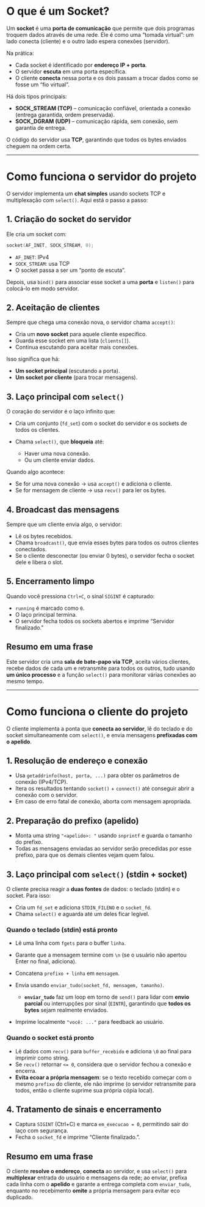 # O que é um Socket?

Um **socket** é uma **porta de comunicação** que permite que dois programas troquem dados através de uma rede.
Ele é como uma “tomada virtual”: um lado conecta (cliente) e o outro lado espera conexões (servidor).

Na prática:

* Cada socket é identificado por **endereço IP + porta**.
* O servidor **escuta** em uma porta específica.
* O cliente **conecta** nessa porta e os dois passam a trocar dados como se fosse um “fio virtual”.

Há dois tipos principais:

* **SOCK\_STREAM (TCP)** – comunicação confiável, orientada a conexão (entrega garantida, ordem preservada).
* **SOCK\_DGRAM (UDP)** – comunicação rápida, sem conexão, sem garantia de entrega.

O código do servidor usa **TCP**, garantindo que todos os bytes enviados cheguem na ordem certa.

---

# Como funciona o servidor do projeto

O servidor implementa um **chat simples** usando sockets TCP e multiplexação com `select()`.
Aqui está o passo a passo:

## 1. Criação do socket do servidor

Ele cria um socket com:

```c
socket(AF_INET, SOCK_STREAM, 0);
```

* `AF_INET`: IPv4
* `SOCK_STREAM`: usa TCP
* O socket passa a ser um “ponto de escuta”.

Depois, usa `bind()` para associar esse socket a uma **porta** e `listen()` para colocá-lo em modo servidor.

## 2. Aceitação de clientes

Sempre que chega uma conexão nova, o servidor chama `accept()`:

* Cria um **novo socket** para aquele cliente específico.
* Guarda esse socket em uma lista (`clients[]`).
* Continua escutando para aceitar mais conexões.

Isso significa que há:

* **Um socket principal** (escutando a porta).
* **Um socket por cliente** (para trocar mensagens).

## 3. Laço principal com `select()`

O coração do servidor é o laço infinito que:

* Cria um conjunto (`fd_set`) com o socket do servidor e os sockets de todos os clientes.
* Chama `select()`, que **bloqueia** até:

  * Haver uma nova conexão.
  * Ou um cliente enviar dados.

Quando algo acontece:

* Se for uma nova conexão → usa `accept()` e adiciona o cliente.
* Se for mensagem de cliente → usa `recv()` para ler os bytes.

## 4. Broadcast das mensagens

Sempre que um cliente envia algo, o servidor:

* Lê os bytes recebidos.
* Chama `broadcast()`, que envia esses bytes para todos os outros clientes conectados.
* Se o cliente desconectar (ou enviar 0 bytes), o servidor fecha o socket dele e libera o slot.

## 5. Encerramento limpo

Quando você pressiona `Ctrl+C`, o sinal `SIGINT` é capturado:

* `running` é marcado como `0`.
* O laço principal termina.
* O servidor fecha todos os sockets abertos e imprime “Servidor finalizado.”

## Resumo em uma frase

Este servidor cria uma **sala de bate-papo via TCP**, aceita vários clientes, recebe dados de cada um e retransmite para todos os outros, tudo usando **um único processo** e a função `select()` para monitorar várias conexões ao mesmo tempo.

---

# Como funciona o cliente do projeto

O cliente implementa a ponta que **conecta ao servidor**, lê do teclado e do socket simultaneamente com `select()`, e envia mensagens **prefixadas com o apelido**.

## 1. Resolução de endereço e conexão

* Usa `getaddrinfo(host, porta, ...)` para obter os parâmetros de conexão (IPv4/TCP).
* Itera os resultados tentando `socket()` + `connect()` até conseguir abrir a conexão com o servidor.
* Em caso de erro fatal de conexão, aborta com mensagem apropriada.

## 2. Preparação do prefixo (apelido)

* Monta uma string `"<apelido>: "` usando `snprintf` e guarda o tamanho do prefixo.
* Todas as mensagens enviadas ao servidor serão precedidas por esse prefixo, para que os demais clientes vejam quem falou.

## 3. Laço principal com `select()` (stdin + socket)

O cliente precisa reagir a **duas fontes** de dados: o teclado (stdin) e o socket. Para isso:

* Cria um `fd_set` e adiciona `STDIN_FILENO` e o `socket_fd`.
* Chama `select()` e aguarda até um deles ficar legível.

### Quando o teclado (stdin) está pronto

* Lê uma linha com `fgets` para o buffer `linha`.
* Garante que a mensagem termine com `\n` (se o usuário não apertou Enter no final, adiciona).
* Concatena `prefixo + linha` em `mensagem`.
* Envia usando `enviar_tudo(socket_fd, mensagem, tamanho)`.

  * **`enviar_tudo`** faz um loop em torno de `send()` para lidar com **envio parcial** ou interrupções por sinal (`EINTR`), garantindo que **todos os bytes** sejam realmente enviados.
* Imprime localmente `"você: ..."` para feedback ao usuário.

### Quando o socket está pronto

* Lê dados com `recv()` para `buffer_recebido` e adiciona `\0` ao final para imprimir como string.
* Se `recv()` retornar `<= 0`, considera que o servidor fechou a conexão e encerra.
* **Evita ecoar a própria mensagem**: se o texto recebido começar com o mesmo `prefixo` do cliente, ele não imprime (o servidor retransmite para todos, então o cliente suprime sua própria cópia local).

## 4. Tratamento de sinais e encerramento

* Captura `SIGINT` (Ctrl+C) e marca `em_execucao = 0`, permitindo sair do laço com segurança.
* Fecha o `socket_fd` e imprime “Cliente finalizado.”.

## Resumo em uma frase

O cliente **resolve o endereço**, **conecta** ao servidor, e usa `select()` para **multiplexar** entrada do usuário e mensagens da rede; ao enviar, prefixa cada linha com o **apelido** e garante a entrega completa com `enviar_tudo`, enquanto no recebimento **omite** a própria mensagem para evitar eco duplicado.
